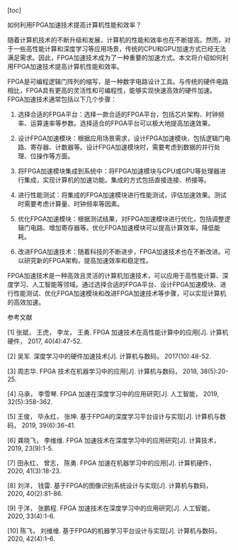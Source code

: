 
[toc]                    
                
                
如何利用FPGA加速技术提高计算机性能和效率？

随着计算机技术的不断升级和发展，计算机的性能和效率也在不断提高。然而，对于一些高性能计算和深度学习等应用场景，传统的CPU和GPU加速方式已经无法满足需求。因此，FPGA加速技术成为了一种重要的加速方式。本文将介绍如何利用FPGA加速技术提高计算机性能和效率。

FPGA是可编程逻辑门阵列的缩写，是一种数字电路设计工具。与传统的硬件电路相比，FPGA具有更高的灵活性和可编程性，能够实现快速高效的硬件加速。FPGA加速技术通常包括以下几个步骤：

1. 选择合适的FPGA平台：选择一款合适的FPGA平台，包括芯片架构、时钟频率、运算速率等参数。选择适合的FPGA平台可以极大地提高加速效果。

2. 设计FPGA加速模块：根据应用场景需求，设计FPGA加速模块，包括逻辑门电路、寄存器、计数器等。设计FPGA加速模块时，需要考虑到数据的并行处理、位操作等方面。

3. 将FPGA加速模块集成到系统中：将FPGA加速模块与CPU或GPU等处理器进行集成，实现计算机的加速功能。集成的方式包括直接连接、桥接等。

4. 进行性能测试：将集成的FPGA加速模块进行性能测试，评估加速效果。测试时需要考虑计算量、时钟频率等因素。

5. 优化FPGA加速模块：根据测试结果，对FPGA加速模块进行优化，包括调整逻辑门电路、增加寄存器等。优化FPGA加速模块可以提高计算效率，降低能耗。

6. 改进FPGA加速技术：随着科技的不断进步，FPGA加速技术也在不断改进。可以研究新的FPGA架构，提高加速效率和稳定性。

FPGA加速技术是一种高效且灵活的计算机加速技术，可以应用于高性能计算、深度学习、人工智能等领域。通过选择合适的FPGA平台、设计FPGA加速模块、进行性能测试、优化FPGA加速模块和改进FPGA加速技术等步骤，可以实现计算机的高效加速。



参考文献

[1] 张斌， 王虎， 李龙， 王勇. FPGA 加速技术在高性能计算中的应用[J]. 计算机硬件， 2017, 40(4):47-52.

[2] 吴军. 深度学习中的硬件加速技术[J]. 计算机与数码， 2017(10):48-52.

[3] 周志华. FPGA 技术在机器学习中的应用[J]. 计算机与数码， 2018, 38(5):20-25.

[4] 马承， 李雪琴. FPGA 加速在深度学习中的应用研究[J]. 人工智能， 2019, 32(5):358-362.

[5] 王俊， 毕永红， 张坤. 基于FPGA的深度学习平台设计与实现[J]. 计算机与数码， 2019, 39(6):36-41.

[6] 龚晓飞， 李维维. FPGA 加速技术在深度学习中的应用研究[J]. 计算技术， 2019, 23(9):1-5.

[7] 田永红， 曾志， 陈勇. FPGA 加速在机器学习中的应用[J]. 计算机硬件， 2020, 41(3):18-23.

[8] 刘洋， 钱雷. 基于FPGA的图像识别系统设计与实现[J]. 计算机与数码， 2020, 40(2):81-86.

[9] 于洋， 张鹏程. FPGA 加速技术在深度学习中的应用研究[J]. 人工智能， 2020, 33(4):1-6.

[10] 陈飞， 刘维维. 基于FPGA的机器学习平台设计与实现[J]. 计算机与数码， 2020, 42(4):1-6.


